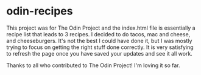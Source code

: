 # odin-recipes
This project was for The Odin Project and the index.html file is essentially a recipe list that leads to 3 recipes. I decided to do tacos, mac and cheese, and cheeseburgers. It's not the best I could have done it, but I was mostly trying to focus on getting the right stuff done correctly. It is very satisfying to refresh the page once you have saved your updates and see it all work.

Thanks to all who contributed to The Odin Project! I'm loving it so far.
